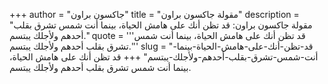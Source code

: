 +++
author = "جاكسون براون"
title = "مقولة جاكسون براون"
description = "مقولة جاكسون براون: قد تظن أنك على هامش الحياة، بينما أنت شمس تشرق بقلب أحدهم ولأجلك يبتسم."
quote = '''قد تظن أنك على هامش الحياة، بينما أنت شمس تشرق بقلب أحدهم ولأجلك يبتسم.'''
slug = "قد-تظن-أنك-على-هامش-الحياة-بينما-أنت-شمس-تشرق-بقلب-أحدهم-ولأجلك-يبتسم"
+++
قد تظن أنك على هامش الحياة، بينما أنت شمس تشرق بقلب أحدهم ولأجلك يبتسم.
